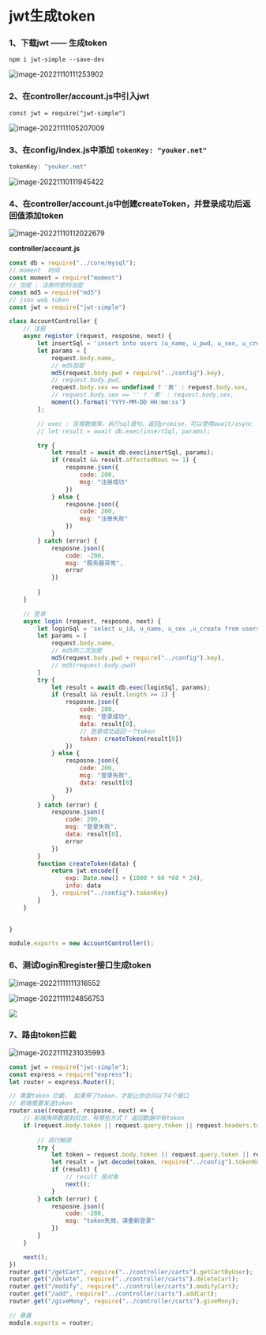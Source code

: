 # jwt生成token

### 1、下载jwt —— 生成token

`npm i jwt-simple --save-dev`

![image-20221110111253902](https://typora-bucket21.oss-cn-guangzhou.aliyuncs.com/note_images/image-20221110111253902.png)

### 2、在controller/account.js中引入jwt

```
const jwt = require("jwt-simple")
```

![image-20221111105207009](https://typora-bucket21.oss-cn-guangzhou.aliyuncs.com/note_images/image-20221111105207009.png)

### 3、在config/index.js中添加  `tokenKey: "youker.net"`

```javascript
tokenKey: "youker.net"
```

![image-20221110111945422](https://typora-bucket21.oss-cn-guangzhou.aliyuncs.com/note_images/image-20221110111945422.png)

### 4、在controller/account.js中创建createToken，并登录成功后返回值添加token

![image-20221110112022679](https://typora-bucket21.oss-cn-guangzhou.aliyuncs.com/note_images/image-20221110112022679.png)

**controller/account.js**

```javascript
const db = require("../core/mysql");
// moment  时间
const moment = require("moment")
// 加密 : 注册时密码加密
const md5 = require("md5")
// json web token
const jwt = require("jwt-simple")

class AccountController {
    // 注册
    async register (request, resposne, next) {
        let insertSql = 'insert into users (u_name, u_pwd, u_sex, u_create) values (?,?,?,?);';
        let params = [
            request.body.name,
            // md5加密
            md5(request.body.pwd + require("../config").key),
            // request.body.pwd,
            request.body.sex == undefined ? '男' : request.body.sex,
            // request.body.sex == '' ? '男' : request.body.sex,
            moment().format('YYYY-MM-DD HH:mm:ss')
        ];

        // exec : 连接数据库，执行sql语句。返回promise，可以使用await/async
        // let result = await db.exec(insertSql, params);

        try {
            let result = await db.exec(insertSql, params);
            if (result && result.affectedRows >= 1) {
                resposne.json({
                    code: 200,
                    msg: "注册成功"
                })
            } else {
                resposne.json({
                    code: 200,
                    msg: "注册失败"
                })
            }
        } catch (error) {
            resposne.json({
                code: -200,
                msg: "服务器异常",
                error
            })
            
        }
    }

    // 登录
    async login (request, resposne, next) {
        let loginSql = 'select u_id, u_name, u_sex ,u_create from users where u_name = ? and u_pwd = ? and u_status = 1;';
        let params = [
            request.body.name,
            // md5的二次加密
            md5(request.body.pwd + require("../config").key),
            // md5(request.body.pwd)
        ]
        try {
            let result = await db.exec(loginSql, params);
            if (result && result.length >= 1) {
                resposne.json({
                    code: 200,
                    msg: "登录成功",
                    data: result[0],
                    // 登录成功返回一个token
                    token: createToken(result[0])
                })
            } else {
                resposne.json({
                    code: 200,
                    msg: "登录失败",
                    data: result[0]
                })
            }
        } catch (error) {
            resposne.json({
                code: 200,
                msg: "登录失败",
                data: result[0],
                error
            })     
        }
        function createToken(data) {
            return jwt.encode({
                exp: Date.now() + (1000 * 60 *60 * 24),
                info: data
            }, require("../config").tokenKey)
        }
    }

    
}

module.exports = new AccountController();
```

### 6、测试login和register接口生成token

![image-20221111111316552](https://typora-bucket21.oss-cn-guangzhou.aliyuncs.com/note_images/image-20221111111316552.png)

![image-20221111124856753](https://typora-bucket21.oss-cn-guangzhou.aliyuncs.com/note_images/image-20221111124856753.png)



![](https://typora-bucket21.oss-cn-guangzhou.aliyuncs.com/note_images/image-20221111104318864.png)

### 7、路由token拦截

![image-20221111231035993](https://typora-bucket21.oss-cn-guangzhou.aliyuncs.com/note_images/image-20221111231035993.png)

```javascript
const jwt = require("jwt-simple");
const express = require("express");
let router = express.Router();

// 需要token 拦截， 如果带了token，才能让你访问以下4个接口
// 前端需要发送token
router.use((request, resposne, next) => {
    // 前端携带数据到后台，有哪些方式？ 返回数据中有token
    if (request.body.token || request.query.token || request.headers.token || request.cookies.token) {
        
        // 进行解密
        try {
            let token = request.body.token || request.query.token || request.headers.token || request.cookies.token;
            let result = jwt.decode(token, require("../config").tokenKey)
            if (result) {
                // result 是对象
                next();
            }
        } catch (error) {
            resposne.json({
                code: -200,
                msg: "token失效，请重新登录"
            })
        }
    }

    next();
})
router.get("/getCart", require("../controller/carts").getCartByUser);
router.get("/delete", require("../controller/carts").deleteCart);
router.get("/modify", require("../controller/carts").modifyCart);
router.get("/add", require("../controller/carts").addCart);
router.get("/giveMony", require("../controller/carts").giveMony);

// 暴露
module.exports = router;
```

